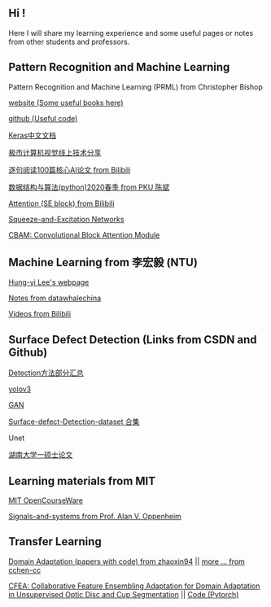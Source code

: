 
<!--
## Welcome to GitHub Pages

You can use the [editor on GitHub](https://github.com/BonnenuIt/BonnenuIt.github.io/edit/master/README.md) to maintain and preview the content for your website in Markdown files.

Whenever you commit to this repository, GitHub Pages will run [Jekyll](https://jekyllrb.com/) to rebuild the pages in your site, from the content in your Markdown files.

### Markdown

Markdown is a lightweight and easy-to-use syntax for styling your writing. It includes conventions for

```markdown
Syntax highlighted code block

# Header 1
## Header 2
### Header 3

- Bulleted
- List

1. Numbered
2. List

**Bold** and _Italic_ and `Code` text

[Link](url) and ![Image](src)
```

For more details see [GitHub Flavored Markdown](https://guides.github.com/features/mastering-markdown/).

### Jekyll Themes

Your Pages site will use the layout and styles from the Jekyll theme you have selected in your [repository settings](https://github.com/BonnenuIt/BonnenuIt.github.io/settings). The name of this theme is saved in the Jekyll `_config.yml` configuration file.

### Support or Contact

Having trouble with Pages? Check out our [documentation](https://help.github.com/categories/github-pages-basics/) or [contact support](https://github.com/contact) and we’ll help you sort it out.


## Begin your pages

< ! - -
整段整段的不可见内容
- - >
这是注释符号 in markdown 语法（一定删去其间空格）
[参见]https://www.jianshu.com/p/9be87e7e15bf
-->

## Hi !

Here I will share my learning experience and some useful pages or notes from other students and professors.

## Pattern Recognition and Machine Learning

Pattern Recognition and Machine Learning (PRML) from Christopher Bishop

[website (Some useful books here)](https://www.microsoft.com/en-us/research/people/cmbishop/)

[github (Useful code)](https://github.com/PRML)

[Keras中文文档](https://keras-cn.readthedocs.io/en/latest/for_beginners/keras_windows/)

[极市计算机视觉线上技术分享](https://bbs.cvmart.net/topics/149)

[逐句阅读100篇核心AI论文 from Bilibili](https://www.bilibili.com/video/BV1xz4y1S7VK)

[数据结构与算法(python)2020春季 from PKU 陈斌](http://gis4g.pku.edu.cn/course/pythonds/)

[Attention (SE block) from Bilibili](https://www.bilibili.com/video/BV1SA41147uA)

[Squeeze-and-Excitation Networks](https://arxiv.org/abs/1709.01507)

[CBAM: Convolutional Block Attention Module](https://arxiv.org/abs/1807.06521)

## Machine Learning from 李宏毅 (NTU)

[Hung-yi Lee's webpage](http://speech.ee.ntu.edu.tw/~tlkagk/index.html)

[Notes from datawhalechina](https://datawhalechina.github.io/leeml-notes/#/)

[Videos from Bilibili](https://www.bilibili.com/video/BV1JE411g7XF)

## Surface Defect Detection (Links from CSDN and Github)

[Detection方法部分汇总](https://blog.csdn.net/qq_29462849/article/details/104360442)

[yolov3](https://blog.csdn.net/qq_29462849/article/details/84772263)

[GAN](https://blog.csdn.net/qq_27871973/article/details/84068984?utm_medium=distribute.pc_relevant.none-task-blog-BlogCommendFromMachineLearnPai2-5.channel_param&depth_1-utm_source=distribute.pc_relevant.none-task-blog-BlogCommendFromMachineLearnPai2-5.channel_param)

[Surface-defect-Detection-dataset 合集](https://github.com/Eatzhy/Surface-defect-Detection-dataset)

Unet

[湖南大学一硕士论文](https://kns.cnki.net/kcms/detail/detail.aspx?dbcode=CMFD&dbname=CMFD202002&filename=1020702749.nh&v=MDQxMTJUM3FUcldNMUZyQ1VSN3FmYnVabkZDbmhVcjdMVkYyNUhyUzRITmJJcHBFYlBJUjhlWDFMdXhZUzdEaDE=)

## Learning materials from MIT

[MIT OpenCourseWare](https://ocw.mit.edu/index.htm)

[Signals-and-systems from Prof. Alan V. Oppenheim](https://ocw.mit.edu/resources/res-6-007-signals-and-systems-spring-2011/)

## Transfer Learning

[Domain Adaptation (papers with code) from zhaoxin94](https://github.com/zhaoxin94/awesome-domain-adaptation)
 || 
[more ... from cchen-cc](https://github.com/cchen-cc/awesome-domain-adaptation#semantic-segmentation)

[CFEA: Collaborative Feature Ensembling Adaptation for Domain Adaptation in Unsupervised Optic Disc and Cup Segmentation](https://arxiv.org/pdf/1910.07638.pdf)
 || 
[Code (Pytorch)](https://github.com/cswin/AWC)
